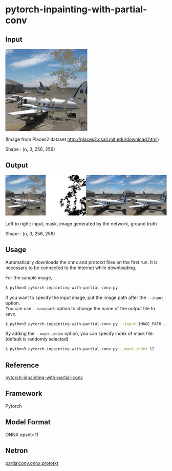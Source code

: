 # pytorch-inpainting-with-partial-conv

## Input

![Input](input.png)

(Image from Places2 dataset http://places2.csail.mit.edu/download.html)

Shape : (n, 3, 256, 256)

## Output

![Output](result.png)

Left to right: input, mask, image generated by the network, ground truth

Shape : (n, 3, 256, 256)

## Usage
Automatically downloads the onnx and prototxt files on the first run.
It is necessary to be connected to the Internet while downloading.

For the sample image,
```bash
$ python3 pytorch-inpainting-with-partial-conv.py
```

If you want to specify the input image, put the image path after the `--input` option.  
You can use `--savepath` option to change the name of the output file to save.
```bash
$ python3 pytorch-inpainting-with-partial-conv.py --input IMAGE_PATH --savepath SAVE_IMAGE_PATH
```

By adding the `--mask-index` option, you can specify index of mask file.  
(default is randomly selected)

```bash
$ python3 pytorch-inpainting-with-partial-conv.py --mask-index 12
```

## Reference

[pytorch-inpainting-with-partial-conv](https://github.com/naoto0804/pytorch-inpainting-with-partial-conv)

## Framework

Pytorch

## Model Format

ONNX opset=11

## Netron

[partialconv.onnx.prototxt](https://netron.app/?url=https://storage.googleapis.com/ailia-models/pytorch-inpainting-with-partial-conv/partialconv.onnx.prototxt)
